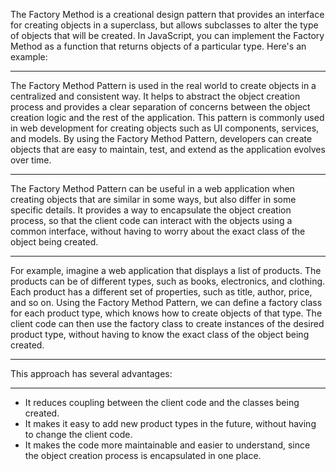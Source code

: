 The Factory Method is a creational design pattern that provides an interface for creating objects in a superclass, but allows subclasses to alter the type of objects that will be created. In JavaScript, you can implement the Factory Method as a function that returns objects of a particular type. Here's an example:

---

The Factory Method Pattern is used in the real world to create objects in a centralized and consistent way. It helps to abstract the object creation process and provides a clear separation of concerns between the object creation logic and the rest of the application. This pattern is commonly used in web development for creating objects such as UI components, services, and models. By using the Factory Method Pattern, developers can create objects that are easy to maintain, test, and extend as the application evolves over time.

---

The Factory Method Pattern can be useful in a web application when creating objects that are similar in some ways, but also differ in some specific details. It provides a way to encapsulate the object creation process, so that the client code can interact with the objects using a common interface, without having to worry about the exact class of the object being created.

---

For example, imagine a web application that displays a list of products. The products can be of different types, such as books, electronics, and clothing. Each product has a different set of properties, such as title, author, price, and so on. Using the Factory Method Pattern, we can define a factory class for each product type, which knows how to create objects of that type. The client code can then use the factory class to create instances of the desired product type, without having to know the exact class of the object being created.

---

This approach has several advantages:

---

- It reduces coupling between the client code and the classes being created.
- It makes it easy to add new product types in the future, without having to change the client code.
- It makes the code more maintainable and easier to understand, since the object creation process is encapsulated in one place.
